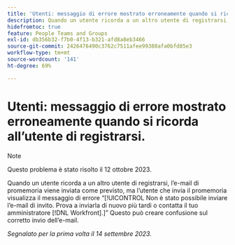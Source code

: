 ```yaml
---
title: 'Utenti: messaggio di errore mostrato erroneamente quando si ricorda all’utente di registrarsi'
description: Quando un utente ricorda a un altro utente di registrarsi, l’e-mail di promemoria viene inviata come previsto, ma l’utente che invia il promemoria visualizza il messaggio di errore Impossibile inviare l’e-mail di invito. Prova a inviarla di nuovo più tardi o contatta il tuo amministratore Workfront. Questo può causare confusione sul fatto che l’e-mail sia stata inviata.
hidefromtoc: true
feature: People Teams and Groups
exl-id: db356b32-f7b0-4f13-b321-afd8a8eb3466
source-git-commit: 2426476490c3762c7511afee99380afa0bfd85e3
workflow-type: tm+mt
source-wordcount: '141'
ht-degree: 69%

---
```


# Utenti: messaggio di errore mostrato erroneamente quando si ricorda all’utente di registrarsi.

>[!NOTE]
>
>Questo problema è stato risolto il 12 ottobre 2023.

Quando un utente ricorda a un altro utente di registrarsi, l’e-mail di promemoria viene inviata come previsto, ma l’utente che invia il promemoria visualizza il messaggio di errore “[!UICONTROL Non è stato possibile inviare l’e-mail di invito. Prova a inviarla di nuovo più tardi o contatta il tuo amministratore [!DNL Workfront].]” Questo può creare confusione sul corretto invio dell’e-mail.

_Segnalato per la prima volta il 14 settembre 2023._
